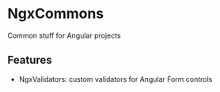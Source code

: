 # NgxCommons

Common stuff for Angular projects

## Features

- NgxValidators: custom validators for Angular Form controls
